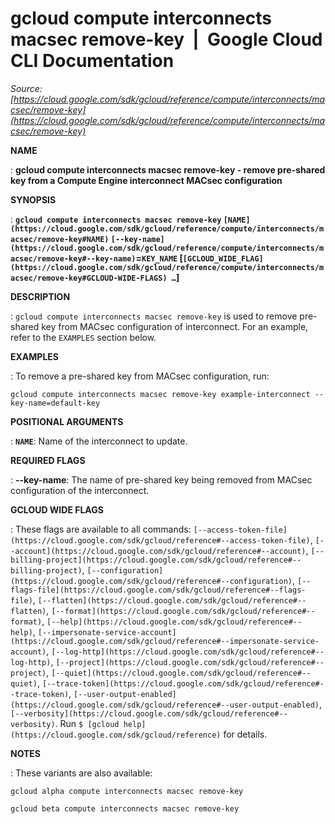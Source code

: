 # gcloud compute interconnects macsec remove-key  |  Google Cloud CLI Documentation

*Source: [https://cloud.google.com/sdk/gcloud/reference/compute/interconnects/macsec/remove-key](https://cloud.google.com/sdk/gcloud/reference/compute/interconnects/macsec/remove-key)*

**NAME**

: **gcloud compute interconnects macsec remove-key - remove pre-shared key from a Compute Engine interconnect MACsec configuration**

**SYNOPSIS**

: **`gcloud compute interconnects macsec remove-key` `[NAME](https://cloud.google.com/sdk/gcloud/reference/compute/interconnects/macsec/remove-key#NAME)` `[--key-name](https://cloud.google.com/sdk/gcloud/reference/compute/interconnects/macsec/remove-key#--key-name)`=`KEY_NAME` [`[GCLOUD_WIDE_FLAG](https://cloud.google.com/sdk/gcloud/reference/compute/interconnects/macsec/remove-key#GCLOUD-WIDE-FLAGS) …`]**

**DESCRIPTION**

: `gcloud compute interconnects macsec remove-key` is used to remove
pre-shared key from MACsec configuration of interconnect.
For an example, refer to the `EXAMPLES` section below.

**EXAMPLES**

: To remove a pre-shared key from MACsec configuration, run:

```
gcloud compute interconnects macsec remove-key example-interconnect --key-name=default-key
```

**POSITIONAL ARGUMENTS**

: **`NAME`**:
Name of the interconnect to update.

**REQUIRED FLAGS**

: **--key-name**:
The name of pre-shared key being removed from MACsec configuration of the
interconnect.

**GCLOUD WIDE FLAGS**

: These flags are available to all commands: `[--access-token-file](https://cloud.google.com/sdk/gcloud/reference#--access-token-file)`,
`[--account](https://cloud.google.com/sdk/gcloud/reference#--account)`, `[--billing-project](https://cloud.google.com/sdk/gcloud/reference#--billing-project)`,
`[--configuration](https://cloud.google.com/sdk/gcloud/reference#--configuration)`,
`[--flags-file](https://cloud.google.com/sdk/gcloud/reference#--flags-file)`,
`[--flatten](https://cloud.google.com/sdk/gcloud/reference#--flatten)`, `[--format](https://cloud.google.com/sdk/gcloud/reference#--format)`, `[--help](https://cloud.google.com/sdk/gcloud/reference#--help)`, `[--impersonate-service-account](https://cloud.google.com/sdk/gcloud/reference#--impersonate-service-account)`,
`[--log-http](https://cloud.google.com/sdk/gcloud/reference#--log-http)`,
`[--project](https://cloud.google.com/sdk/gcloud/reference#--project)`, `[--quiet](https://cloud.google.com/sdk/gcloud/reference#--quiet)`, `[--trace-token](https://cloud.google.com/sdk/gcloud/reference#--trace-token)`, `[--user-output-enabled](https://cloud.google.com/sdk/gcloud/reference#--user-output-enabled)`,
`[--verbosity](https://cloud.google.com/sdk/gcloud/reference#--verbosity)`.
Run `$ [gcloud help](https://cloud.google.com/sdk/gcloud/reference)` for details.

**NOTES**

: These variants are also available:

```
gcloud alpha compute interconnects macsec remove-key
```

```
gcloud beta compute interconnects macsec remove-key
```
